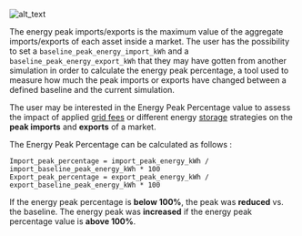 
![alt_text](img/peak-percentage-1.png)

The energy peak imports/exports is the maximum value of the aggregate imports/exports of each asset inside a market. The user has the possibility to set a `baseline_peak_energy_import_kWh` and a `baseline_peak_energy_export_kWh` that they may have gotten from another simulation in order to calculate the energy peak percentage, a tool used to measure how much the peak imports or exports have changed between a defined baseline and the current simulation.

The user may be interested in the Energy Peak Percentage value to assess the impact of applied [grid fees](grid-fee-accounting.md) or different energy [storage](model-storage.md) strategies on the **peak imports** and **exports** of a market.

The Energy Peak Percentage can be calculated as follows :

```
Import_peak_percentage = import_peak_energy_kWh / import_baseline_peak_energy_kWh * 100
Export_peak_percentage = export_peak_energy_kWh / export_baseline_peak_energy_kWh * 100
```

If the energy peak percentage is **below 100%**, the peak was **reduced** vs. the baseline. The energy peak was **increased** if the energy peak percentage value is **above 100%**.
